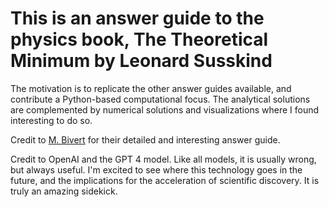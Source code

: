 # This is an answer guide to the physics book, The Theoretical Minimum by Leonard Susskind

The motivation is to replicate the other answer guides available, and contribute a Python-based computational focus. The analytical solutions are complemented by numerical solutions and visualizations where I found interesting to do so.

Credit to [M. Bivert](https://tales.mbivert.com/ttm/cm/L02E04.pdf) for their detailed and interesting answer guide. 

Credit to OpenAI and the GPT 4 model. Like all models, it is usually wrong, but always useful. I'm excited to see where this technology goes in the future, and the implications for the acceleration of scientific discovery. It is truly an amazing sidekick.
